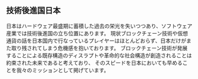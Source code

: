 ## 技術後進国日本
日本はハードウェア最盛期に蓄積した過去の栄光を失いつつあり、ソフトウェア産業では技術後進国の立ち位置にあります。
現状ブロックチェーン技術や仮想通貨の話を日本国内で行なっているプレイヤーはほとんどおらず、日本だけがまた取り残されてしまう危機感を抱いております。
ブロックチェーン技術が発展することによる既存構造のディスラプトや革命的な社会構造が創造されることは約束された未来であると考えており、
そのスピードを日本においても早めることを我々のミッションとして掲げています。
